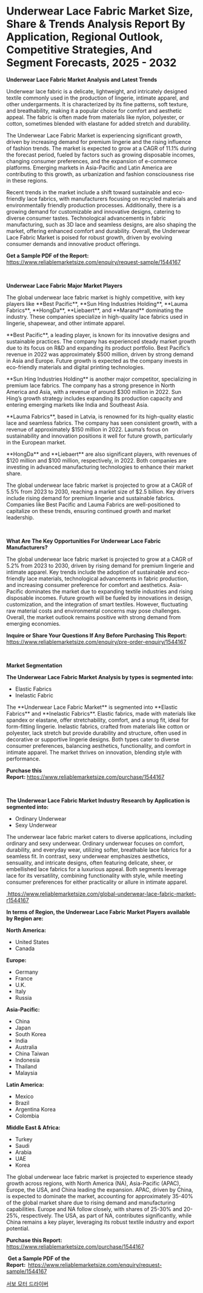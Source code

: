 <p><h1>Underwear Lace Fabric Market Size, Share & Trends Analysis Report By Application, Regional Outlook, Competitive Strategies, And Segment Forecasts, 2025 - 2032</h1></p><p><strong>Underwear Lace Fabric Market Analysis and Latest Trends</strong></p>
<p><p>Underwear lace fabric is a delicate, lightweight, and intricately designed textile commonly used in the production of lingerie, intimate apparel, and other undergarments. It is characterized by its fine patterns, soft texture, and breathability, making it a popular choice for comfort and aesthetic appeal. The fabric is often made from materials like nylon, polyester, or cotton, sometimes blended with elastane for added stretch and durability.</p><p>The Underwear Lace Fabric Market is experiencing significant growth, driven by increasing demand for premium lingerie and the rising influence of fashion trends. The market is expected to grow at a CAGR of 11.1% during the forecast period, fueled by factors such as growing disposable incomes, changing consumer preferences, and the expansion of e-commerce platforms. Emerging markets in Asia-Pacific and Latin America are contributing to this growth, as urbanization and fashion consciousness rise in these regions.</p><p>Recent trends in the market include a shift toward sustainable and eco-friendly lace fabrics, with manufacturers focusing on recycled materials and environmentally friendly production processes. Additionally, there is a growing demand for customizable and innovative designs, catering to diverse consumer tastes. Technological advancements in fabric manufacturing, such as 3D lace and seamless designs, are also shaping the market, offering enhanced comfort and durability. Overall, the Underwear Lace Fabric Market is poised for robust growth, driven by evolving consumer demands and innovative product offerings.</p></p>
<p><strong>Get a Sample PDF of the Report:&nbsp;</strong> <a href="https://www.reliablemarketsize.com/enquiry/request-sample/1544167?utm_campaign=1103&utm_medium=2&utm_source=Github&utm_content=ia&utm_term=26012025&utm_id=underwear-lace-fabric">https://www.reliablemarketsize.com/enquiry/request-sample/1544167</a></p>
<p>&nbsp;</p>
<p><strong>Underwear Lace Fabric Major Market Players</strong></p>
<p><p>The global underwear lace fabric market is highly competitive, with key players like **Best Pacific**, **Sun Hing Industries Holding**, **Lauma Fabrics**, **HongDa**, **Liebaert**, and **Marand** dominating the industry. These companies specialize in high-quality lace fabrics used in lingerie, shapewear, and other intimate apparel.</p><p>**Best Pacific**, a leading player, is known for its innovative designs and sustainable practices. The company has experienced steady market growth due to its focus on R&D and expanding its product portfolio. Best Pacific’s revenue in 2022 was approximately $500 million, driven by strong demand in Asia and Europe. Future growth is expected as the company invests in eco-friendly materials and digital printing technologies.</p><p>**Sun Hing Industries Holding** is another major competitor, specializing in premium lace fabrics. The company has a strong presence in North America and Asia, with a revenue of around $300 million in 2022. Sun Hing’s growth strategy includes expanding its production capacity and entering emerging markets like India and Southeast Asia.</p><p>**Lauma Fabrics**, based in Latvia, is renowned for its high-quality elastic lace and seamless fabrics. The company has seen consistent growth, with a revenue of approximately $150 million in 2022. Lauma’s focus on sustainability and innovation positions it well for future growth, particularly in the European market.</p><p>**HongDa** and **Liebaert** are also significant players, with revenues of $120 million and $100 million, respectively, in 2022. Both companies are investing in advanced manufacturing technologies to enhance their market share.</p><p>The global underwear lace fabric market is projected to grow at a CAGR of 5.5% from 2023 to 2030, reaching a market size of $2.5 billion. Key drivers include rising demand for premium lingerie and sustainable fabrics. Companies like Best Pacific and Lauma Fabrics are well-positioned to capitalize on these trends, ensuring continued growth and market leadership.</p></p>
<p>&nbsp;</p>
<p><strong>What Are The Key Opportunities For Underwear Lace Fabric Manufacturers?</strong></p>
<p><p>The global underwear lace fabric market is projected to grow at a CAGR of 5.2% from 2023 to 2030, driven by rising demand for premium lingerie and intimate apparel. Key trends include the adoption of sustainable and eco-friendly lace materials, technological advancements in fabric production, and increasing consumer preference for comfort and aesthetics. Asia-Pacific dominates the market due to expanding textile industries and rising disposable incomes. Future growth will be fueled by innovations in design, customization, and the integration of smart textiles. However, fluctuating raw material costs and environmental concerns may pose challenges. Overall, the market outlook remains positive with strong demand from emerging economies.</p></p>
<p><strong>Inquire or Share Your Questions If Any Before Purchasing This Report:</strong> <a href="https://www.reliablemarketsize.com/enquiry/pre-order-enquiry/1544167?utm_campaign=1103&utm_medium=2&utm_source=Github&utm_content=ia&utm_term=26012025&utm_id=underwear-lace-fabric">https://www.reliablemarketsize.com/enquiry/pre-order-enquiry/1544167</a></p>
<p>&nbsp;</p>
<p><strong>Market Segmentation</strong></p>
<p><strong>The Underwear Lace Fabric Market Analysis by types is segmented into:</strong></p>
<p><ul><li>Elastic Fabrics</li><li>Inelastic Fabric</li></ul></p>
<p><p>The **Underwear Lace Fabric Market** is segmented into **Elastic Fabrics** and **Inelastic Fabrics**. Elastic fabrics, made with materials like spandex or elastane, offer stretchability, comfort, and a snug fit, ideal for form-fitting lingerie. Inelastic fabrics, crafted from materials like cotton or polyester, lack stretch but provide durability and structure, often used in decorative or supportive lingerie designs. Both types cater to diverse consumer preferences, balancing aesthetics, functionality, and comfort in intimate apparel. The market thrives on innovation, blending style with performance.</p></p>
<p><strong>Purchase this Report:&nbsp;</strong><a href="https://www.reliablemarketsize.com/purchase/1544167?utm_campaign=1103&utm_medium=2&utm_source=Github&utm_content=ia&utm_term=26012025&utm_id=underwear-lace-fabric">https://www.reliablemarketsize.com/purchase/1544167</a></p>
<p>&nbsp;</p>
<p><strong>The Underwear Lace Fabric Market Industry Research by Application is segmented into:</strong></p>
<p><ul><li>Ordinary Underwear</li><li>Sexy Underwear</li></ul></p>
<p><p>The underwear lace fabric market caters to diverse applications, including ordinary and sexy underwear. Ordinary underwear focuses on comfort, durability, and everyday wear, utilizing softer, breathable lace fabrics for a seamless fit. In contrast, sexy underwear emphasizes aesthetics, sensuality, and intricate designs, often featuring delicate, sheer, or embellished lace fabrics for a luxurious appeal. Both segments leverage lace for its versatility, combining functionality with style, while meeting consumer preferences for either practicality or allure in intimate apparel.</p></p>
<p><a href="https://www.reliablemarketsize.com/global-underwear-lace-fabric-market-r1544167?utm_campaign=1103&utm_medium=2&utm_source=Github&utm_content=ia&utm_term=26012025&utm_id=underwear-lace-fabric">&nbsp;https://www.reliablemarketsize.com/global-underwear-lace-fabric-market-r1544167</a></p>
<p><strong>In terms of Region, the Underwear Lace Fabric Market Players available by Region are:</strong></p>
<p>
    <p> <strong> North America: </strong>
        <ul>
            <li>United States</li>
            <li>Canada</li>
        </ul>
        </p> 
    <p> <strong> Europe: </strong>
        <ul>
            <li>Germany</li>
            <li>France</li>
            <li>U.K.</li>
            <li>Italy</li>
            <li>Russia</li>
        </ul>
        </p> 
    <p> <strong> Asia-Pacific: </strong>
        <ul>
            <li>China</li>
            <li>Japan</li>
            <li>South Korea</li>
            <li>India</li>
            <li>Australia</li>
            <li>China Taiwan</li>
            <li>Indonesia</li>
            <li>Thailand</li>
            <li>Malaysia</li>
        </ul>
        </p> 
    <p> <strong> Latin America: </strong>
        <ul>
            <li>Mexico</li>
            <li>Brazil</li>
            <li>Argentina Korea</li>
            <li>Colombia</li>
        </ul>
        </p> 
    <p> <strong> Middle East & Africa: </strong>
        <ul>
            <li>Turkey</li>
            <li>Saudi</li>
            <li>Arabia</li>
            <li>UAE</li>
            <li>Korea</li>
        </ul>
    </p>
    </p>
<p><p>The global underwear lace fabric market is projected to experience steady growth across regions, with North America (NA), Asia-Pacific (APAC), Europe, the USA, and China leading the expansion. APAC, driven by China, is expected to dominate the market, accounting for approximately 35-40% of the global market share due to rising demand and manufacturing capabilities. Europe and NA follow closely, with shares of 25-30% and 20-25%, respectively. The USA, as part of NA, contributes significantly, while China remains a key player, leveraging its robust textile industry and export potential.</p></p>
<p><strong>Purchase this Report: </strong><a href="https://www.reliablemarketsize.com/purchase/1544167?utm_campaign=1103&utm_medium=2&utm_source=Github&utm_content=ia&utm_term=26012025&utm_id=underwear-lace-fabric">https://www.reliablemarketsize.com/purchase/1544167</a></p>
<p>&nbsp;<strong>Get a Sample PDF of the Report:&nbsp;&nbsp;</strong><a href="https://www.reliablemarketsize.com/enquiry/request-sample/1544167?utm_campaign=1103&utm_medium=2&utm_source=Github&utm_content=ia&utm_term=26012025&utm_id=underwear-lace-fabric">https://www.reliablemarketsize.com/enquiry/request-sample/1544167</a></p>
<p><strong></strong></p>
<p><p><a href="https://github.com/sougarounis/Market-Research-Report-List-6/blob/main/328925734430.md?utm_campaign=1103&utm_medium=2&utm_source=Github&utm_content=ia&utm_term=26012025&utm_id=underwear-lace-fabric">서보 모터 드라이버</a></p></p>